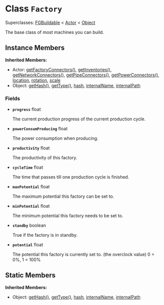 # Class <code>Factory</code>

Superclasses: <a href="FGBuildable.md">FGBuildable</a> < <a href="Actor.md">Actor</a> < <a href="Object.md">Object</a>

The base class of most machines you can build.
## Instance Members
<b>Inherited Members:</b>
- Actor: <a href="Actor.md#getFactoryConnectors">getFactoryConnectors()</a>, <a href="Actor.md#getInventories">getInventories()</a>, <a href="Actor.md#getNetworkConnectors">getNetworkConnectors()</a>, <a href="Actor.md#getPipeConnectors">getPipeConnectors()</a>, <a href="Actor.md#getPowerConnectors">getPowerConnectors()</a>, <a href="Actor.md#location">location</a>, <a href="Actor.md#rotation">rotation</a>, <a href="Actor.md#scale">scale</a>
- Object: <a href="Object.md#getHash">getHash()</a>, <a href="Object.md#getType">getType()</a>, <a href="Object.md#hash">hash</a>, <a href="Object.md#internalName">internalName</a>, <a href="Object.md#internalPath">internalPath</a>
### Fields
- <code><b>progress</b></code> float

  The current production progress of the current production cycle.
- <code><b>powerConsumProducing</b></code> float

  The power consumption when producing.
- <code><b>productivity</b></code> float

  The productivity of this factory.
- <code><b>cycleTime</b></code> float

  The time that passes till one production cycle is finished.
- <code><b>maxPotential</b></code> float

  The maximum potential this factory can be set to.
- <code><b>minPotential</b></code> float

  The minimum potential this factory needs to be set to.
- <code><b>standby</b></code> boolean

  True if the factory is in standby.
- <code><b>potential</b></code> float

  The potential this factory is currently set to. (the overclock value)
 0 = 0%, 1 = 100%
## Static Members
<b>Inherited Members:</b>
- Object: <a href="Object.md#getHash">getHash()</a>, <a href="Object.md#getType">getType()</a>, <a href="Object.md#hash">hash</a>, <a href="Object.md#internalName">internalName</a>, <a href="Object.md#internalPath">internalPath</a>